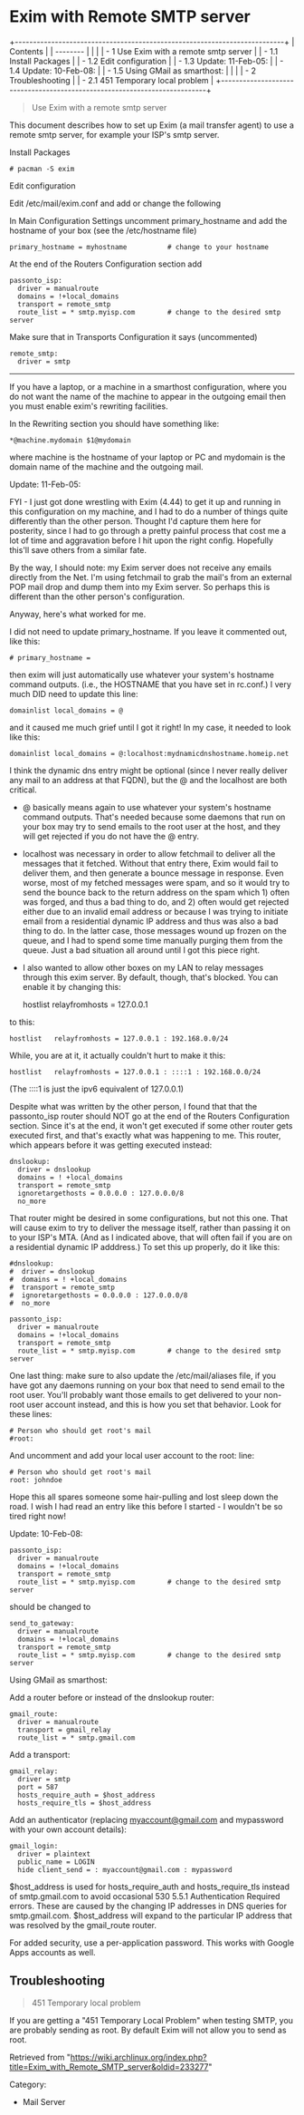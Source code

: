 Exim with Remote SMTP server
============================

+--------------------------------------------------------------------------+
| Contents                                                                 |
| --------                                                                 |
|                                                                          |
| -   1 Use Exim with a remote smtp server                                 |
|     -   1.1 Install Packages                                             |
|     -   1.2 Edit configuration                                           |
|     -   1.3 Update: 11-Feb-05:                                           |
|     -   1.4 Update: 10-Feb-08:                                           |
|     -   1.5 Using GMail as smarthost:                                    |
|                                                                          |
| -   2 Troubleshooting                                                    |
|     -   2.1 451 Temporary local problem                                  |
+--------------------------------------------------------------------------+

> Use Exim with a remote smtp server

This document describes how to set up Exim (a mail transfer agent) to
use a remote smtp server, for example your ISP's smtp server.

Install Packages

    # pacman -S exim

Edit configuration

Edit /etc/mail/exim.conf and add or change the following

In Main Configuration Settings uncomment primary_hostname and add the
hostname of your box (see the /etc/hostname file)

    primary_hostname = myhostname          # change to your hostname

At the end of the Routers Configuration section add

    passonto_isp:
      driver = manualroute
      domains = !+local_domains
      transport = remote_smtp
      route_list = * smtp.myisp.com        # change to the desired smtp server

Make sure that in Transports Configuration it says (uncommented)

    remote_smtp:
      driver = smtp

* * * * *

If you have a laptop, or a machine in a smarthost configuration, where
you do not want the name of the machine to appear in the outgoing email
then you must enable exim's rewriting facilities.

In the Rewriting section you should have something like:

    *@machine.mydomain $1@mydomain

where machine is the hostname of your laptop or PC and mydomain is the
domain name of the machine and the outgoing mail.

Update: 11-Feb-05:

FYI - I just got done wrestling with Exim (4.44) to get it up and
running in this configuration on my machine, and I had to do a number of
things quite differently than the other person. Thought I'd capture them
here for posterity, since I had to go through a pretty painful process
that cost me a lot of time and aggravation before I hit upon the right
config. Hopefully this'll save others from a similar fate.

By the way, I should note: my Exim server does not receive any emails
directly from the Net. I'm using fetchmail to grab the mail's from an
external POP mail drop and dump them into my Exim server. So perhaps
this is different than the other person's configuration.

Anyway, here's what worked for me.

I did not need to update primary_hostname. If you leave it commented
out, like this:

    # primary_hostname =

then exim will just automatically use whatever your system's hostname
command outputs. (i.e., the HOSTNAME that you have set in rc.conf.) I
very much DID need to update this line:

    domainlist local_domains = @

and it caused me much grief until I got it right! In my case, it needed
to look like this:

    domainlist local_domains = @:localhost:mydnamicdnshostname.homeip.net

I think the dynamic dns entry might be optional (since I never really
deliver any mail to an address at that FQDN), but the @ and the
localhost are both critical.

-   @ basically means again to use whatever your system's hostname
    command outputs. That's needed because some daemons that run on your
    box may try to send emails to the root user at the host, and they
    will get rejected if you do not have the @ entry.
-   localhost was necessary in order to allow fetchmail to deliver all
    the messages that it fetched. Without that entry there, Exim would
    fail to deliver them, and then generate a bounce message in
    response. Even worse, most of my fetched messages were spam, and so
    it would try to send the bounce back to the return address on the
    spam which 1) often was forged, and thus a bad thing to do, and 2)
    often would get rejected either due to an invalid email address or
    because I was trying to initiate email from a residential dynamic IP
    address and thus was also a bad thing to do. In the latter case,
    those messages wound up frozen on the queue, and I had to spend some
    time manually purging them from the queue. Just a bad situation all
    around until I got this piece right.
-   I also wanted to allow other boxes on my LAN to relay messages
    through this exim server. By default, though, that's blocked. You
    can enable it by changing this:

    hostlist   relayfromhosts = 127.0.0.1

to this:

    hostlist   relayfromhosts = 127.0.0.1 : 192.168.0.0/24

While, you are at it, it actually couldn't hurt to make it this:

    hostlist   relayfromhosts = 127.0.0.1 : ::::1 : 192.168.0.0/24

(The ::::1 is just the ipv6 equivalent of 127.0.0.1)

Despite what was written by the other person, I found that that the
passonto_isp router should NOT go at the end of the Routers
Configuration section. Since it's at the end, it won't get executed if
some other router gets executed first, and that's exactly what was
happening to me. This router, which appears before it was getting
executed instead:

    dnslookup:
      driver = dnslookup
      domains = ! +local_domains
      transport = remote_smtp
      ignoretargethosts = 0.0.0.0 : 127.0.0.0/8
      no_more

That router might be desired in some configurations, but not this one.
That will cause exim to try to deliver the message itself, rather than
passing it on to your ISP's MTA. (And as I indicated above, that will
often fail if you are on a residential dynamic IP adddress.) To set this
up properly, do it like this:

    #dnslookup:
    #  driver = dnslookup
    #  domains = ! +local_domains
    #  transport = remote_smtp
    #  ignoretargethosts = 0.0.0.0 : 127.0.0.0/8
    #  no_more

    passonto_isp:
      driver = manualroute
      domains = !+local_domains
      transport = remote_smtp
      route_list = * smtp.myisp.com        # change to the desired smtp server

One last thing: make sure to also update the /etc/mail/aliases file, if
you have got any daemons running on your box that need to send email to
the root user. You'll probably want those emails to get delivered to
your non-root user account instead, and this is how you set that
behavior. Look for these lines:

    # Person who should get root's mail
    #root:

And uncomment and add your local user account to the root: line:

    # Person who should get root's mail
    root: johndoe

Hope this all spares someone some hair-pulling and lost sleep down the
road. I wish I had read an entry like this before I started - I wouldn't
be so tired right now!

Update: 10-Feb-08:

    passonto_isp:
      driver = manualroute
      domains = !+local_domains
      transport = remote_smtp
      route_list = * smtp.myisp.com        # change to the desired smtp server

should be changed to

    send_to_gateway:
      driver = manualroute
      domains = !+local_domains
      transport = remote_smtp
      route_list = * smtp.myisp.com        # change to the desired smtp server

Using GMail as smarthost:

Add a router before or instead of the dnslookup router:

    gmail_route:
      driver = manualroute
      transport = gmail_relay
      route_list = * smtp.gmail.com

Add a transport:

    gmail_relay:
      driver = smtp
      port = 587
      hosts_require_auth = $host_address
      hosts_require_tls = $host_address

Add an authenticator (replacing myaccount@gmail.com and mypassword with
your own account details):

    gmail_login:
      driver = plaintext
      public_name = LOGIN
      hide client_send = : myaccount@gmail.com : mypassword

$host_address is used for hosts_require_auth and hosts_require_tls
instead of smtp.gmail.com to avoid occasional 530 5.5.1 Authentication
Required errors. These are caused by the changing IP addresses in DNS
queries for smtp.gmail.com. $host_address will expand to the particular
IP address that was resolved by the gmail_route router.

For added security, use a per-application password. This works with
Google Apps accounts as well.

Troubleshooting
---------------

> 451 Temporary local problem

If you are getting a "451 Temporary Local Problem" when testing SMTP,
you are probably sending as root. By default Exim will not allow you to
send as root.

Retrieved from
"https://wiki.archlinux.org/index.php?title=Exim_with_Remote_SMTP_server&oldid=233277"

Category:

-   Mail Server
